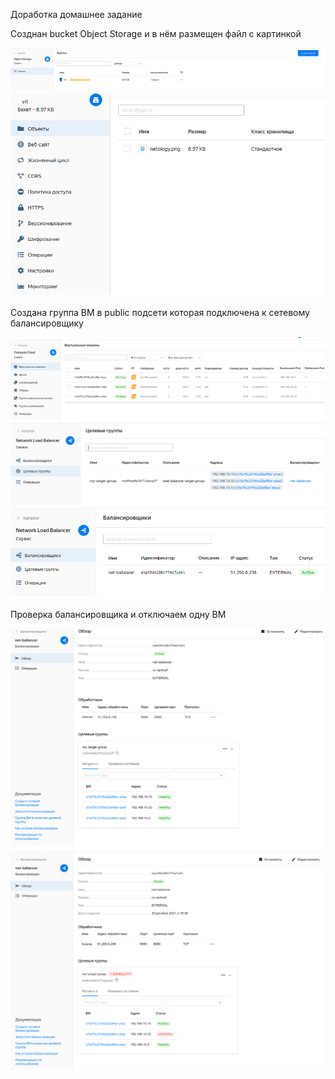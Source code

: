 Доработка домашнее задание 

Созднан bucket Object Storage и в нём размещен файл с картинкой

<img src="Скриншоты/1.png"/>
<img src="Скриншоты/2.png"/>

Создана группа ВМ в public подсети которая подключена к сетевому балансировщику

<img src="Скриншоты/3.png"/>
<img src="Скриншоты/4.png"/>
<img src="Скриншоты/5.png"/>


Проверка балансировщика  и отключаем одну ВМ

<img src="Скриншоты/6.png"/>
<img src="Скриншоты/7.png"/>